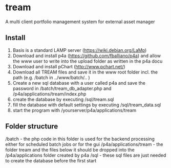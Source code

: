# tream
A multi client portfolio management system for external asset manager

Install
-------

1. Basis is a standard LAMP server (https://wiki.debian.org/LaMp)
2. Download and install p4a (https://github.com/fballiano/p4a) and allow the www user to write into the upload folder as written in the p4a docu
3. Download and install pChart (http://www.pchart.net/)
4. Download all TREAM files and save it in the www root folder incl. the path (e.g. /batch in ../www/batch/.. )
5. Create a new sql database with a user called p4a and save the password in /batch/tream_db_adapter.php and /p4a/applications/tream/index.php
6. create the database by executing /sql/tream.sql
7. fill the database with default settings by executing /sql/tream_data.sql
8. start the program with /yourserver/p4a/applications/tream

Folder structure
----------------

/batch - the php code in this folder is used for the backend processing either for scheduled batch jobs or for the gui
/p4a/applications/tream - the folder tream and the files below it should be dropped into the /p4a/applications folder created by p4a
/sql - these sql files are just needed to create the database before the first start
